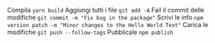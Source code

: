 Compila `yarn build`
Aggiungi tutti i file `git add -A`
Fail il commit delle modifiche `git commit -m "Fix bug in the package"`
Scrivi le info `npm version patch -m "Minor changes to the Hello World Text"`
Carica le modifiche `git push --follow-tags`
Pubblicale `npm publish`